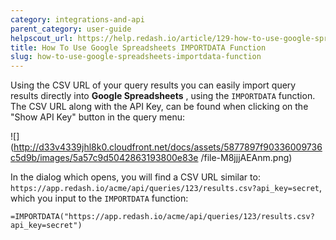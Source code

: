 ```yaml
---
category: integrations-and-api
parent_category: user-guide
helpscout_url: https://help.redash.io/article/129-how-to-use-google-spreadsheets-importdata-function
title: How To Use Google Spreadsheets IMPORTDATA Function
slug: how-to-use-google-spreadsheets-importdata-function
---
```

Using the CSV URL of your query results you can easily import query results
directly into **Google Spreadsheets** , using the `IMPORTDATA` function. The
CSV URL along with the API Key, can be found when clicking on the "Show API
Key" button in the query menu:

![](http://d33v4339jhl8k0.cloudfront.net/docs/assets/5877897f90336009736c5d9b/images/5a57c9d5042863193800e83e
/file-M8jjjAEAnm.png)

In the dialog which opens, you will find a CSV URL similar to:
`https://app.redash.io/acme/api/queries/123/results.csv?api_key=secret`, which
you input to the `IMPORTDATA` function:

`=IMPORTDATA("https://app.redash.io/acme/api/queries/123/results.csv?api_key=secret")`

